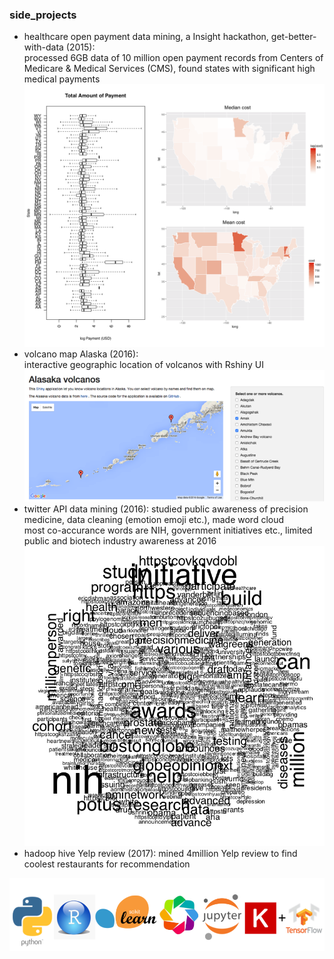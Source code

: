 ### side_projects
* healthcare open payment data mining, a Insight hackathon, get-better-with-data (2015):  
processed 6GB data of 10 million open payment records from Centers of Medicare & Medical Services (CMS), found states with significant high medical payments  
![img](healthcare_open_payment/fig1-cost-state.png)
* volcano map Alaska (2016):  
interactive geographic location of volcanos with Rshiny UI  
![img](volcano_map_Alaska/locating-Alaska-volcanos/app.png)
* twitter API data mining (2016): 
studied public awareness of precision medicine, data cleaning (emotion emoji etc.), made word cloud  
most co-accurance words are NIH, government initiatives etc., limited public and biotech industry awareness at 2016   
![img](twitter_api/precisionMedicine.png)
* hadoop hive Yelp review (2017): 
mined 4million Yelp review to find coolest restaurants for recommendation  

![img](img/tech_stack.png)

  
 

 
